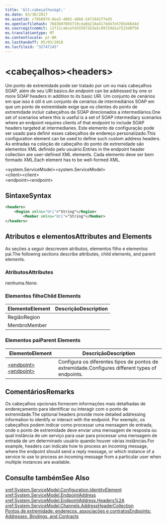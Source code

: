 ```yaml
---
title: '&lt;cabeçalhos&gt;'
ms.date: 03/30/2017
ms.assetid: c79b897d-8ea3-40b5-a8b6-2471941f7ed3
ms.openlocfilehash: 7683b07093719cda6b210a4174d47e5785d4644d
ms.sourcegitcommit: 11f11ca6cefe555972b3a5c99729d1a7523d8f50
ms.translationtype: MT
ms.contentlocale: pt-BR
ms.lasthandoff: 05/03/2018
ms.locfileid: "32747145"
---
```

# <a name="ltheadersgt"></a><span data-ttu-id="eee00-102">&lt;cabeçalhos&gt;</span><span class="sxs-lookup"><span data-stu-id="eee00-102">&lt;headers&gt;</span></span>
<span data-ttu-id="eee00-103">Um ponto de extremidade pode ser tratado por um ou mais cabeçalhos SOAP, além de seu URI básico.</span><span class="sxs-lookup"><span data-stu-id="eee00-103">An endpoint can be addressed by one or more SOAP headers in addition to its basic URI.</span></span> <span data-ttu-id="eee00-104">Um conjunto de cenários em que isso é útil é um conjunto de cenários de intermediários SOAP em que um ponto de extremidade exige que os clientes do ponto de extremidade incluir cabeçalhos de SOAP direcionados a intermediários.</span><span class="sxs-lookup"><span data-stu-id="eee00-104">One set of scenarios where this is useful is a set of SOAP intermediary scenarios where an endpoint requires clients of that endpoint to include SOAP headers targeted at intermediaries.</span></span> <span data-ttu-id="eee00-105">Este elemento de configuração pode ser usado para definir esses cabeçalhos de endereço personalizado.</span><span class="sxs-lookup"><span data-stu-id="eee00-105">This configuration element can be used to define such custom address headers.</span></span> <span data-ttu-id="eee00-106">As entradas na coleção de cabeçalho do ponto de extremidade são elementos XML definido pelo usuário.</span><span class="sxs-lookup"><span data-stu-id="eee00-106">Entries in the endpoint header collection are user-defined XML elements.</span></span> <span data-ttu-id="eee00-107">Cada elemento deve ser bem formado XML.</span><span class="sxs-lookup"><span data-stu-id="eee00-107">Each element has to be well-formed XML.</span></span>  
  
 <span data-ttu-id="eee00-108">\<system.ServiceModel></span><span class="sxs-lookup"><span data-stu-id="eee00-108">\<system.ServiceModel></span></span>  
<span data-ttu-id="eee00-109">\<client></span><span class="sxs-lookup"><span data-stu-id="eee00-109">\<client></span></span>  
<span data-ttu-id="eee00-110">\<endpoint></span><span class="sxs-lookup"><span data-stu-id="eee00-110">\<endpoint></span></span>  
  
## <a name="syntax"></a><span data-ttu-id="eee00-111">Sintaxe</span><span class="sxs-lookup"><span data-stu-id="eee00-111">Syntax</span></span>  
  
```xml  
<headers>  
    <Region xmlns="Uri">"String"</Region>  
        <Member xmlns="Uri">"String"</Member>  
</headers>  
```  
  
## <a name="attributes-and-elements"></a><span data-ttu-id="eee00-112">Atributos e elementos</span><span class="sxs-lookup"><span data-stu-id="eee00-112">Attributes and Elements</span></span>  
 <span data-ttu-id="eee00-113">As seções a seguir descrevem atributos, elementos filho e elementos pai.</span><span class="sxs-lookup"><span data-stu-id="eee00-113">The following sections describe attributes, child elements, and parent elements.</span></span>  
  
### <a name="attributes"></a><span data-ttu-id="eee00-114">Atributos</span><span class="sxs-lookup"><span data-stu-id="eee00-114">Attributes</span></span>  
 <span data-ttu-id="eee00-115">nenhuma.</span><span class="sxs-lookup"><span data-stu-id="eee00-115">None.</span></span>  
  
### <a name="child-elements"></a><span data-ttu-id="eee00-116">Elementos filho</span><span class="sxs-lookup"><span data-stu-id="eee00-116">Child Elements</span></span>  
  
|<span data-ttu-id="eee00-117">Elemento</span><span class="sxs-lookup"><span data-stu-id="eee00-117">Element</span></span>|<span data-ttu-id="eee00-118">Descrição</span><span class="sxs-lookup"><span data-stu-id="eee00-118">Description</span></span>|  
|-------------|-----------------|  
|<span data-ttu-id="eee00-119">Região</span><span class="sxs-lookup"><span data-stu-id="eee00-119">Region</span></span>||  
|<span data-ttu-id="eee00-120">Membro</span><span class="sxs-lookup"><span data-stu-id="eee00-120">Member</span></span>||  
  
### <a name="parent-elements"></a><span data-ttu-id="eee00-121">Elementos pai</span><span class="sxs-lookup"><span data-stu-id="eee00-121">Parent Elements</span></span>  
  
|<span data-ttu-id="eee00-122">Elemento</span><span class="sxs-lookup"><span data-stu-id="eee00-122">Element</span></span>|<span data-ttu-id="eee00-123">Descrição</span><span class="sxs-lookup"><span data-stu-id="eee00-123">Description</span></span>|  
|-------------|-----------------|  
|[<span data-ttu-id="eee00-124">\<endpoint></span><span class="sxs-lookup"><span data-stu-id="eee00-124">\<endpoint></span></span>](../../../../../docs/framework/configure-apps/file-schema/wcf/endpoint-of-client.md)|<span data-ttu-id="eee00-125">Configura os diferentes tipos de pontos de extremidade.</span><span class="sxs-lookup"><span data-stu-id="eee00-125">Configures different types of endpoints.</span></span>|  
  
## <a name="remarks"></a><span data-ttu-id="eee00-126">Comentários</span><span class="sxs-lookup"><span data-stu-id="eee00-126">Remarks</span></span>  
 <span data-ttu-id="eee00-127">Os cabeçalhos opcionais fornecem informações mais detalhadas de endereçamento para identificar ou interagir com o ponto de extremidade.</span><span class="sxs-lookup"><span data-stu-id="eee00-127">The optional headers provide more detailed addressing information to identify or interact with the endpoint.</span></span> <span data-ttu-id="eee00-128">Por exemplo, os cabeçalhos podem indicar como processar uma mensagem de entrada, onde o ponto de extremidade deve enviar uma mensagem de resposta ou qual instância de um serviço para usar para processar uma mensagem de entrada de um determinado usuário quando houver várias instâncias.</span><span class="sxs-lookup"><span data-stu-id="eee00-128">For example, headers can indicate how to process an incoming message, where the endpoint should send a reply message, or which instance of a service to use to process an incoming message from a particular user when multiple instances are available.</span></span>  
  
## <a name="see-also"></a><span data-ttu-id="eee00-129">Consulte também</span><span class="sxs-lookup"><span data-stu-id="eee00-129">See Also</span></span>  
 <xref:System.ServiceModel.Configuration.IdentityElement>  
 <xref:System.ServiceModel.EndpointAddress>  
 <xref:System.ServiceModel.EndpointAddress.Headers%2A>  
 <xref:System.ServiceModel.Channels.AddressHeaderCollection>  
 [<span data-ttu-id="eee00-130">Pontos de extremidade: endereços, associações e contratos</span><span class="sxs-lookup"><span data-stu-id="eee00-130">Endpoints: Addresses, Bindings, and Contracts</span></span>](../../../../../docs/framework/wcf/feature-details/endpoints-addresses-bindings-and-contracts.md)

